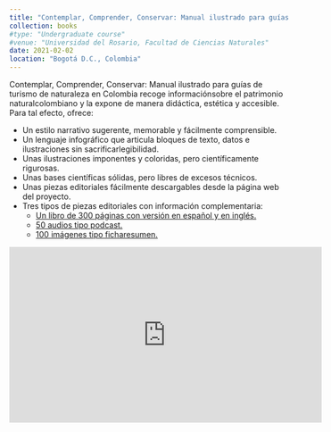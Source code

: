 ```yaml
---
title: "Contemplar, Comprender, Conservar: Manual ilustrado para guías de turismo de naturaleza en Colombia"
collection: books
#type: "Undergraduate course"
#venue: "Universidad del Rosario, Facultad de Ciencias Naturales"
date: 2021-02-02
location: "Bogotá D.C., Colombia"
---
```


Contemplar, Comprender, Conservar: Manual ilustrado para guías de turismo de naturaleza en Colombia recoge informaciónsobre el patrimonio naturalcolombiano y la expone de manera didáctica, estética y accesible. Para tal efecto, ofrece:

- Un estilo narrativo sugerente, memorable y fácilmente comprensible.
- Un lenguaje infográfico que articula bloques de texto, datos e ilustraciones sin sacrificarlegibilidad.
- Unas ilustraciones imponentes y coloridas, pero científicamente rigurosas.
- Unas bases científicas sólidas, pero libres de excesos técnicos.
- Unas piezas editoriales fácilmente descargables desde la página web del proyecto.
- Tres tipos de piezas editoriales con información complementaria:
  * [Un libro de 300 páginas con versión en español y en inglés.](https://guianaturaleza.colombia.travel/)
  * [50 audios tipo podcast.](https://guianaturaleza.colombia.travel/fichas)
  * [100 imágenes tipo ficharesumen.](https://guianaturaleza.colombia.travel/audios)

<iframe width="560" height="315" src="https://www.youtube.com/embed/fxZAaWBYPY8" title="YouTube video player" frameborder="0" allow="accelerometer; autoplay; clipboard-write; encrypted-media; gyroscope; picture-in-picture" allowfullscreen></iframe>


